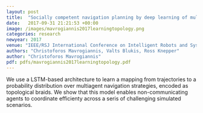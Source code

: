 ```yaml
---
layout: post
title:  "Socially competent navigation planning by deep learning of multi-agent path topologies"
date:   2017-09-31 21:21:53 +00:00
image: /images/mavrogiannis2017learningtopology.png
categories: research
newyear: 2017
venue: "IEEE/RSJ International Conference on Intelligent Robots and Systems (IROS)"
authors: "Christoforos Mavrogiannis, Valts Blukis, Ross Knepper"
author: "Christoforos Mavrogiannis"
pdf: pdfs/mavrogiannis2017learningtopology.pdf
---
```

We use a LSTM-based architecture to learn a mapping from trajectories to a probability distribution over multiagent navigation strategies, encoded as topological braids. We show that this model enables non-communicating agents to coordinate efficienty across a seris of challenging simulated scenarios.
